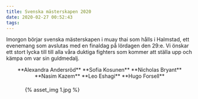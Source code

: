 ```yaml
---
title: Svenska mästerskapen 2020
date: 2020-02-27 00:52:43
tags:
---
```


Imorgon börjar svenska mästerskapen i muay thai som hålls i Halmstad, ett evenemang som avslutas med en finaldag på lördagen den 29:e.
Vi önskar ett stort lycka till till alla våra duktiga fighters som kommer att ställa upp och kämpa om var sin guldmedalj.

<div style="text-align: center;">
**Alexandra Andersröd**  
**Sofia Kosunen**  
**Nicholas Bryant**  
**Nasim Kazem**  
**Leo Eshagi**  
**Hugo Forsell** 
</div>

<div style="padding-top: 20px; width: 80%; padding-bottom:20px; margin: 0 auto;">
	{% asset_img 1.jpg %}
</div>